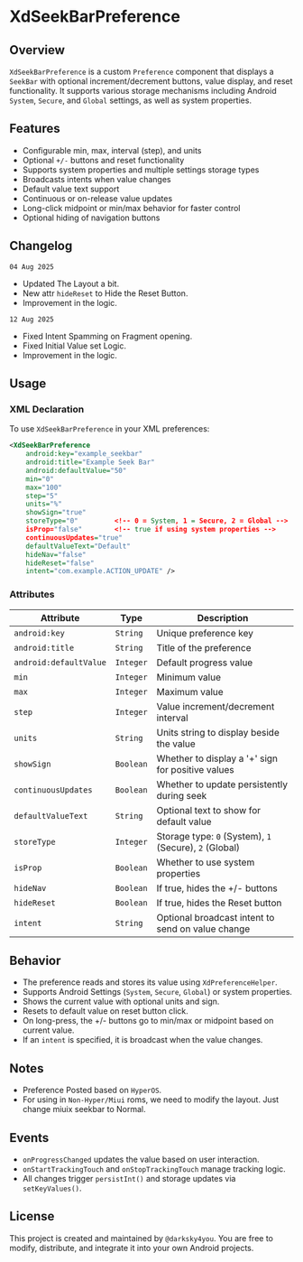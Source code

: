 # XdSeekBarPreference

## Overview

`XdSeekBarPreference` is a custom `Preference` component that displays a `SeekBar` with optional increment/decrement buttons, value display, and reset functionality. It supports various storage mechanisms including Android `System`, `Secure`, and `Global` settings, as well as system properties.

## Features

* Configurable min, max, interval (step), and units
* Optional `+/-` buttons and reset functionality
* Supports system properties and multiple settings storage types
* Broadcasts intents when value changes
* Default value text support
* Continuous or on-release value updates
* Long-click midpoint or min/max behavior for faster control
* Optional hiding of navigation buttons

## Changelog
`04 Aug 2025`
* Updated The Layout a bit.
* New attr `hideReset` to Hide the Reset Button.
* Improvement in the logic.

`12 Aug 2025`
* Fixed Intent Spamming on Fragment opening.
* Fixed Initial Value set Logic.
* Improvement in the logic.

## Usage

### XML Declaration

To use `XdSeekBarPreference` in your XML preferences:

```xml
<XdSeekBarPreference
    android:key="example_seekbar"
    android:title="Example Seek Bar"
    android:defaultValue="50"
    min="0"
    max="100"
    step="5"
    units="%"
    showSign="true"
    storeType="0"         <!-- 0 = System, 1 = Secure, 2 = Global -->
    isProp="false"        <!-- true if using system properties -->
    continuousUpdates="true"
    defaultValueText="Default"
    hideNav="false"
    hideReset="false"
    intent="com.example.ACTION_UPDATE" />
```

### Attributes

| Attribute              | Type      | Description                                            |
| ---------------------- | --------- | ------------------------------------------------------ |
| `android:key`          | `String`  | Unique preference key                                  |
| `android:title`        | `String`  | Title of the preference                                |
| `android:defaultValue` | `Integer` | Default progress value                                 |
| `min`                  | `Integer` | Minimum value                                          |
| `max`                  | `Integer` | Maximum value                                          |
| `step`                 | `Integer` | Value increment/decrement interval                     |
| `units`                | `String`  | Units string to display beside the value               |
| `showSign`             | `Boolean` | Whether to display a '+' sign for positive values      |
| `continuousUpdates`    | `Boolean` | Whether to update persistently during seek             |
| `defaultValueText`     | `String`  | Optional text to show for default value                |
| `storeType`            | `Integer` | Storage type: `0` (System), `1` (Secure), `2` (Global) |
| `isProp`               | `Boolean` | Whether to use system properties                       |
| `hideNav`              | `Boolean` | If true, hides the +/- buttons
| `hideReset`              | `Boolean` | If true, hides the Reset button                         |
| `intent`               | `String`  | Optional broadcast intent to send on value change      |

## Behavior

* The preference reads and stores its value using `XdPreferenceHelper`.
* Supports Android Settings (`System`, `Secure`, `Global`) or system properties.
* Shows the current value with optional units and sign.
* Resets to default value on reset button click.
* On long-press, the +/- buttons go to min/max or midpoint based on current value.
* If an `intent` is specified, it is broadcast when the value changes.

## Notes
* Preference Posted based on `HyperOS`.
* For using in `Non-Hyper/Miui` roms, we need to modify the layout. Just change miuix seekbar to Normal.

## Events

* `onProgressChanged` updates the value based on user interaction.
* `onStartTrackingTouch` and `onStopTrackingTouch` manage tracking logic.
* All changes trigger `persistInt()` and storage updates via `setKeyValues()`.

## License

This project is created and maintained by `@darksky4you`. You are free to modify, distribute, and integrate it into your own Android projects.